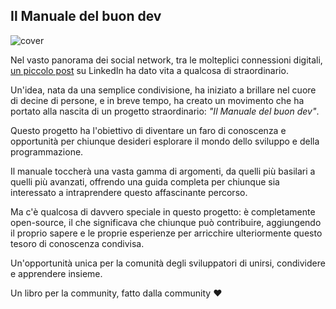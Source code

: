 ## Il Manuale del buon dev

![cover](https://github.com/Il-Libro-Open-Source/.github/assets/10761747/1cea3db4-580f-4906-a29b-c3124a82b628)


Nel vasto panorama dei social network, tra le molteplici connessioni digitali, [un piccolo post](https://www.linkedin.com/posts/mdiprisco_brainstorming-cadienvanour-book-discussion-activity-7082297468612227072-2olh?utm_source=share&utm_medium=member_desktop) su LinkedIn ha dato vita a qualcosa di straordinario. 

Un'idea, nata da una semplice condivisione, ha iniziato a brillare nel cuore di decine di persone, e in breve tempo, ha creato un movimento che ha portato alla nascita di un progetto straordinario: *"Il Manuale del buon dev"*.

Questo progetto ha l'obiettivo di diventare un faro di conoscenza e opportunità per chiunque desideri esplorare il mondo dello sviluppo e della programmazione. 

Il manuale toccherà una vasta gamma di argomenti, da quelli più basilari a quelli più avanzati, offrendo una guida completa per chiunque sia interessato a intraprendere questo affascinante percorso.

Ma c'è qualcosa di davvero speciale in questo progetto: è completamente open-source, il che significava che chiunque può contribuire, aggiungendo il proprio sapere e le proprie esperienze per arricchire ulteriormente questo tesoro di conoscenza condivisa. 

Un'opportunità unica per la comunità degli sviluppatori di unirsi, condividere e apprendere insieme.

Un libro per la community, fatto dalla community ❤️
